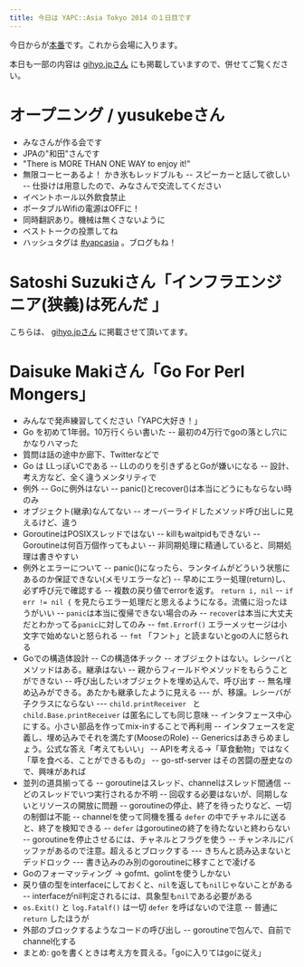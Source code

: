 ```yaml
---
title: 今日は YAPC::Asia Tokyo 2014 の１日目です
---
```


今日からが[本番](http://yapcasia.org/)です。これから会場に入ります。

本日も一部の内容は [gihyo.jpさん](http://gihyo.jp/news/report/01/yapcasia2014/0001) にも掲載していますので、併せてご覧ください。


# オープニング / yusukebeさん

- みなさんが作る会です
- JPAの"和田"さんです
- "There is MORE THAN ONE WAY to enjoy it!"
- 無限コーヒーあるよ！ かき氷もレッドブルも
-- スピーカーと話して欲しい
-- 仕掛けは用意したので、みなさんで交流してください
- イベントホール以外飲食禁止
- ポータブルWifiの電源はOFFに！
- 同時翻訳あり。機械は無くさないように
- ベストトークの投票してね
- ハッシュタグは [#yapcasia](https://twitter.com/search?q=%23yapcasia) 。ブログもね！


# Satoshi Suzukiさん「インフラエンジニア(狭義)は死んだ 」

こちらは、 [gihyo.jpさん](http://gihyo.jp/news/report/01/yapcasia2014/0001) に掲載させて頂いてます。


# Daisuke Makiさん「Go For Perl Mongers」

- みんなで発声練習してください「YAPC大好き！」
- Go を初めて1年弱。10万行くらい書いた
-- 最初の4万行でgoの落とし穴にかなりハマった
- 質問は話の途中か廊下、Twitterなどで
- Go は LLっぽいCである
-- LLののりを引きずるとGoが嫌いになる
-- 設計、考え方など、全く違うメンタリティで
- 例外
-- Goに例外はない
-- panic()とrecover()は本当にどうにもならない時のみ
- オブジェクト(継承)なんてない
-- オーバーライドしたメソッド呼び出しに見えるけど、違う
- GoroutineはPOSIXスレッドではない
-- killもwaitpidもできない
-- Goroutineは何百万個作ってもよい
-- 非同期処理に精通していると、同期処理は書きやすい
- 例外とエラーについて
-- panic()になったら、ランタイムがどういう状態にあるのか保証できない(メモリエラーなど)
-- 早めにエラー処理(return)し、必ず呼び元で確認する
-- 複数の戻り値でerrorを返す。 `return i, nil`
-- `if err != nil {` を見たらエラー処理だと思えるようになる。流儀に沿ったほうがいい
-- `panic`は本当に復帰できない場合のみ
-- `recover`は本当に大丈夫だとわかってる`panic`に対してのみ
-- `fmt.Errorf()` エラーメッセージは小文字で始めないと怒られる
-- `fmt` 「フント」と読まないとgoの人に怒られる
- Goでの構造体設計
-- Cの構造体チック
-- オブジェクトはない。レシーバとメソッドはある。継承はない
-- 親からフィールドやメソッドをもらうことができない
-- 呼び出したいオブジェクトを埋め込んで、呼び出す
-- 無名埋め込みができる。あたかも継承したように見える
--- が、移譲。レシーバが子クラスにならない
--- `child.printReceiver ` と `child.Base.printReceiver` は匿名にしても同じ意味
-- インタフェース中心にする。小さい部品を作ってmix-inすることで再利用
-- インタフェースを定義し、埋め込みでそれを満たす(MooseのRole)
-- Genericsはあきらめましょう。公式な答え「考えてもいい」
-- APIを考える→「草食動物」ではなく「草を食べる、ことができるもの」
-- go-stf-server はその苦闘の歴史なので、興味があれば
- 並列の道具揃ってる
-- goroutineはスレッド、channelはスレッド間通信
-- どのスレッドでいつ実行されるか不明
-- 回収する必要はないが、同期しないとリソースの開放に問題
-- goroutineの停止、終了を待ったりなど、一切の制御は不能
-- channelを使って同機を獲る `defer` の中でチャネルに送ると、終了を検知できる
-- `defer` はgoroutineの終了を待たないと終わらない
-- goroutineを停止させるには、チャネルとフラグを使う
-- チャンネルにバッファがあるので注意。超えるとブロックする
--- きちんと読み込まないとデッドロック
--- 書き込みのみ別のgoroutineに移すことで凌げる
- Goのフォーマッティング → gofmt、golintを使うしかない
- 戻り値の型をinterfaceにしておくと、`nil`を返しても`nil`じゃないことがある
-- interfaceがnil判定されるには、具象型も`nil`である必要がある
- `os.Exit()` と `log.Fatalf()` は一切 `defer` を呼ばないので注意
-- 普通に `return` したほうが
- 外部のブロックするようなコードの呼び出し
-- goroutineで包んで、自前でchannel化する
- まとめ: goを書くときは考え方を買える。「goに入りてはgoに従え」


<!--

# Taiki Kawakamiさん「Perl::Lint - Yet Another Perl Source Code Linter」

こちらは、 [gihyo.jpさん](http://gihyo.jp/news/report/01/yapcasia2014/0001) に掲載させて頂いてます。


# Kenichi Ishigakiさん「Get a kick out of CPAN」

こちらは、 [gihyo.jpさん](http://gihyo.jp/news/report/01/yapcasia2014/0001) に掲載させて頂いてます。

-->
